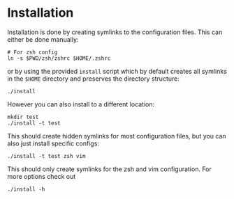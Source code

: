 # Installation
Installation is done by creating symlinks to the configuration files.
This can either be done manually:
```
# For zsh config
ln -s $PWD/zsh/zshrc $HOME/.zshrc
```
or by using the provided `install` script which by default creates all symlinks in the `$HOME` directory and preserves the directory structure:
```
./install
```
However you can also install to a different location:
```
mkdir test
./install -t test
```
This should create hidden symlinks for most configuration files, but you can also just install specific configs:
```
./install -t test zsh vim
```
This should only create symlinks for the zsh and vim configuration.
For more options check out 
```
./install -h
```
